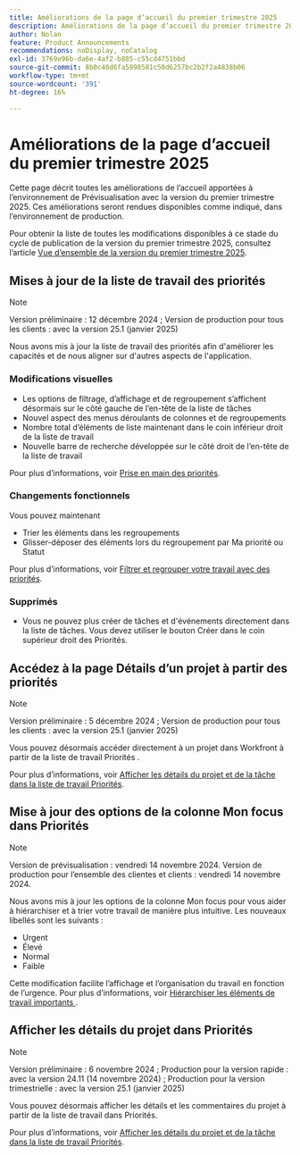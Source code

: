 ```yaml
---
title: Améliorations de la page d’accueil du premier trimestre 2025
description: Améliorations de la page d’accueil du premier trimestre 2025
author: Nolan
feature: Product Announcements
recommendations: noDisplay, noCatalog
exl-id: 3769e96b-da6e-4af2-b885-c55cd4751bbd
source-git-commit: 8b0c40d6fa5898581c50d6257bc2b2f2a4838b06
workflow-type: tm+mt
source-wordcount: '391'
ht-degree: 16%

---
```


# Améliorations de la page d’accueil du premier trimestre 2025

Cette page décrit toutes les améliorations de l’accueil apportées à l’environnement de Prévisualisation avec la version du premier trimestre 2025. Ces améliorations seront rendues disponibles comme indiqué, dans l’environnement de production.

Pour obtenir la liste de toutes les modifications disponibles à ce stade du cycle de publication de la version du premier trimestre 2025, consultez l’article [Vue d’ensemble de la version du premier trimestre 2025](/help/quicksilver/product-announcements/product-releases/25-q1-release-activity/25-q1-release-overview.md).

## Mises à jour de la liste de travail des priorités

>[!NOTE]
>
>Version préliminaire : 12 décembre 2024 ; Version de production pour tous les clients : avec la version 25.1 (janvier 2025)

Nous avons mis à jour la liste de travail des priorités afin d&#39;améliorer les capacités et de nous aligner sur d&#39;autres aspects de l&#39;application.

### Modifications visuelles

* Les options de filtrage, d’affichage et de regroupement s’affichent désormais sur le côté gauche de l’en-tête de la liste de tâches
* Nouvel aspect des menus déroulants de colonnes et de regroupements
* Nombre total d’éléments de liste maintenant dans le coin inférieur droit de la liste de travail
* Nouvelle barre de recherche développée sur le côté droit de l’en-tête de la liste de travail

Pour plus d’informations, voir [Prise en main des priorités](/help/quicksilver/workfront-basics/priorities/get-started-with-priorities.md).

### Changements fonctionnels

Vous pouvez maintenant

* Trier les éléments dans les regroupements
* Glisser-déposer des éléments lors du regroupement par Ma priorité ou Statut

Pour plus d’informations, voir [Filtrer et regrouper votre travail avec des priorités](/help/quicksilver/workfront-basics/priorities/filter-group-work-priorities.md).

### Supprimés

* Vous ne pouvez plus créer de tâches et d&#39;événements directement dans la liste de tâches. Vous devez utiliser le bouton Créer dans le coin supérieur droit des Priorités.

## Accédez à la page Détails d’un projet à partir des priorités

>[!NOTE]
>
>Version préliminaire : 5 décembre 2024 ; Version de production pour tous les clients : avec la version 25.1 (janvier 2025)

Vous pouvez désormais accéder directement à un projet dans Workfront à partir de la liste de travail Priorités .

Pour plus d’informations, voir [Afficher les détails du projet et de la tâche dans la liste de travail Priorités](/help/quicksilver/workfront-basics/priorities/view-task-project-details.md).

## Mise à jour des options de la colonne Mon focus dans Priorités

>[!NOTE]
>
>Version de prévisualisation : vendredi 14 novembre 2024. Version de production pour l’ensemble des clientes et clients : vendredi 14 novembre 2024.

Nous avons mis à jour les options de la colonne Mon focus pour vous aider à hiérarchiser et à trier votre travail de manière plus intuitive. Les nouveaux libellés sont les suivants :

* Urgent
* Élevé
* Normal
* Faible

Cette modification facilite l’affichage et l’organisation du travail en fonction de l’urgence. Pour plus d’informations, voir [ Hiérarchiser les éléments de travail importants ](/help/quicksilver/workfront-basics/priorities/prioritize-work-items.md).

## Afficher les détails du projet dans Priorités

>[!NOTE]
>
>Version préliminaire : 6 novembre 2024 ; Production pour la version rapide : avec la version 24.11 (14 novembre 2024) ; Production pour la version trimestrielle : avec la version 25.1 (janvier 2025)

Vous pouvez désormais afficher les détails et les commentaires du projet à partir de la liste de travail dans Priorités.

Pour plus d’informations, voir [Afficher les détails du projet et de la tâche dans la liste de travail Priorités](/help/quicksilver/workfront-basics/priorities/view-task-project-details.md).
